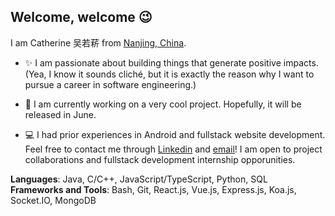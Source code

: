 ## Welcome, welcome 😉
I am Catherine 吴若菥 from [Nanjing, China](https://www.google.com/maps/place/%E4%B8%AD%E5%9B%BD%E6%B1%9F%E8%8B%8F%E7%9C%81%E5%8D%97%E4%BA%AC%E5%B8%82/@17.5126382,77.2950694,3z/data=!4m5!3m4!1s0x35b58c9b668dcd83:0x8ffbb60b79df1b06!8m2!3d32.0583799!4d118.79647).

- ✨ I am passionate about building things that generate positive impacts. (Yea, I know it sounds cliché, but it is exactly the reason why I want to pursue a career in software engineering.)

- 🔭 I am currently working on a very cool project. Hopefully, it will be released in June. 
 
- 💻 I had prior experiences in Android and fullstack website development. Feel free to contact me through [Linkedin](https://www.linkedin.com/in/catherine-ruoxi-w-7b46ab183/) and [email](mailto:ruoxi.wu@uwaterloo.ca)! I am open to project collaborations and fullstack development internship opporunities.

**Languages**: Java, C/C++, JavaScript/TypeScript, Python, SQL<br/>
**Frameworks and Tools**: Bash, Git, React.js, Vue.js, Express.js, Koa.js, Socket.IO, MongoDB

